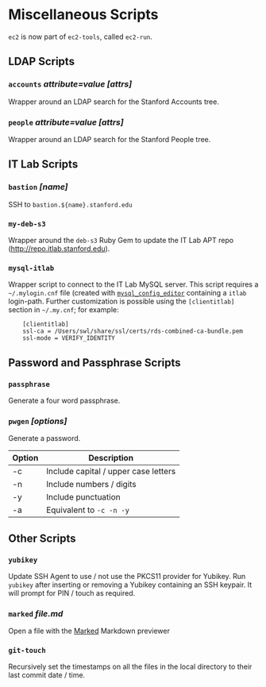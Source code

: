 # Miscellaneous Scripts

`ec2` is now part of `ec2-tools`, called `ec2-run`.

## LDAP Scripts

### `accounts` _attribute=value [attrs]_

Wrapper around an LDAP search for the Stanford Accounts tree.

### `people` _attribute=value [attrs]_

Wrapper around an LDAP search for the Stanford People tree.


## IT Lab Scripts

### `bastion` _[name]_

SSH to `bastion.${name}.stanford.edu`

### `my-deb-s3`

Wrapper around the `deb-s3` Ruby Gem to update the IT Lab APT repo
(http://repo.itlab.stanford.edu).

### `mysql-itlab`

Wrapper script to connect to the IT Lab MySQL server. This script requires a
`~/.mylogin.cnf` file (created with
[`mysql_config_editor`](https://dev.mysql.com/doc/refman/5.7/en/mysql-config-editor.html) containing a `itlab` login-path. Further customization is possible using the `[clientitlab]` section in `~/.my.cnf`; for example:

```
    [clientitlab]
    ssl-ca = /Users/swl/share/ssl/certs/rds-combined-ca-bundle.pem
    ssl-mode = VERIFY_IDENTITY
```

## Password and Passphrase Scripts

### `passphrase`

Generate a four word passphrase.

### `pwgen` _[options]_

Generate a password.

|Option |Description|
|-------|-----------|
|-c     |Include capital / upper case letters|
|-n     |Include numbers / digits|
|-y     |Include punctuation|
|-a     |Equivalent to `-c -n -y`|


## Other Scripts

### `yubikey`

Update SSH Agent to use / not use the PKCS11 provider for Yubikey. Run
`yubikey` after inserting or removing a Yubikey containing an SSH
keypair. It will prompt for PIN / touch as required.

### `marked` _file.md_

Open a file with the [Marked](https://marked2app.com/) Markdown previewer

### `git-touch`

Recursively set the timestamps on all the files in the local directory
to their last commit date / time.
